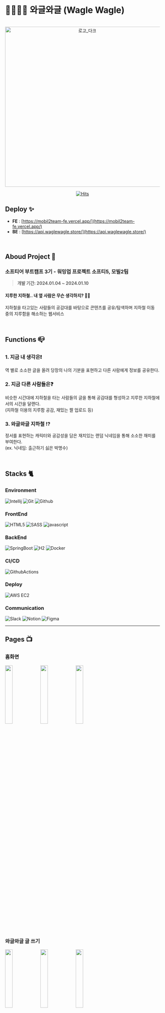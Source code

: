 # 👨‍👩‍👧‍👦 와글와글 (Wagle Wagle)

<div align="center">

<br/>

<img width="519" alt="로고_다크" src="https://github.com/softeerbootcamp-3nd/softee5-mobil2team-BE/assets/48647199/296637fd-3424-414d-b020-dd34f2ab43ea">

<br/>

[![Hits](https://hits.seeyoufarm.com/api/count/incr/badge.svg?url=https%3A%2F%2Fgithub.com%2Fsofteerbootcamp-3nd%2Fsoftee5-mobil2team-FE&count_bg=%23203A40&title_bg=%23BCC1CD&icon=&icon_color=%23FFFFFF&title=hits&edge_flat=true)](https://hits.seeyoufarm.com)

</div>


## Deploy ✨
- **FE** : [https://mobil2team-fe.vercel.app/](https://mobil2team-fe.vercel.app/)<br>
- **BE** : [https://api.waglewagle.store/](https://api.waglewagle.store/)<br>

<br/>

## Aboud Project 🚋
### **소프티어 부트캠프 3기 - 워밍업 프로젝트 소프티5, 모빌2팀**
> **개발 기간: 2024.01.04 ~ 2024.01.10**

#### 지루한 지하철.. 내 옆 사람은 무슨 생각하지? 🤔💭
지하철을 타고있는 사람들의 공감대를 바탕으로 콘텐츠를 공유/탐색하며 지하철 이동 중의 지루함을 해소하는 웹서비스

<br/>

## Functions 📪
### 1. 지금 내 생각은❗️
역 별로 소소한 글을 올려 당장의 나의 기분을 표현하고 다른 사람에게 정보를 공유한다.
### 2. 지금 다른 사람들은❓
비슷한 시간대에 지하철을 타는 사람들의 글을 통해 공감대를 형성하고 지루한 지하철에서의 시간을 달랜다. 
<br/>(지하철 이용의 지루함 공감, 재밌는 짤 업로드 등)
### 3. 와글와글 지하철 ⁉️
정서를 표현하는 캐릭터와 공감성을 담은 재치있는 랜덤 닉네임을 통해 소소한 재미를 부여한다. 
<br/>(ex. 닉네임: 출근하기 싫은 박명수)

<br/>

## Stacks 🐈

### Environment
![Intellij](https://img.shields.io/badge/Intellijidea-000000?style=for-the-badge&logo=intellijidea&logoColor=white)
![Git](https://img.shields.io/badge/Git-F05032?style=for-the-badge&logo=Git&logoColor=white)
![Github](https://img.shields.io/badge/GitHub-181717?style=for-the-badge&logo=GitHub&logoColor=white)             

### FrontEnd
![HTML5](https://img.shields.io/badge/HTML-E34F26?style=for-the-badge&logo=html5&logoColor=white)
![SASS](https://img.shields.io/badge/SASS-CC6699?style=for-the-badge&logo=sass&logoColor=white)
![javascript](https://img.shields.io/badge/javascript-F7DF1E?style=for-the-badge&logo=javascript&logoColor=white)

### BackEnd
![SpringBoot](https://img.shields.io/badge/Springboot-6DB33F?style=for-the-badge&logo=Springboot&logoColor=white)
![H2](https://img.shields.io/badge/H2-4479A1?style=for-the-badge&logo=H2&logoColor=white)
![Docker](https://img.shields.io/badge/Docker-2496ED?style=for-the-badge&logo=Docker&logoColor=white)

### CI/CD
![GithubActions](https://img.shields.io/badge/Github_Actions-2088FF?style=for-the-badge&logo=githubactions&logoColor=white)

### Deploy
![AWS EC2](https://img.shields.io/badge/AWS_EC2-FF9900?style=for-the-badge&logo=amazonec2&logoColor=white)

### Communication
![Slack](https://img.shields.io/badge/Slack-4A154B?style=for-the-badge&logo=Slack&logoColor=white)
![Notion](https://img.shields.io/badge/Notion-000000?style=for-the-badge&logo=Notion&logoColor=white)
![Figma](https://img.shields.io/badge/Figma-F24E1E?style=for-the-badge&logo=figma&logoColor=white)

---
## Pages 📺

### 홈화면
<img src = "https://github.com/softeerbootcamp-3nd/softee5-mobil2team-BE/assets/48647199/faf1c2ea-62af-42c4-af08-fc4ceb2930c2" width="22%" height="22%">
<img src = "https://github.com/softeerbootcamp-3nd/softee5-mobil2team-BE/assets/48647199/75587ce1-efe4-46dd-b8ba-328c8e0ff25b" width="22%" height="22%">
<img src = "https://github.com/softeerbootcamp-3nd/softee5-mobil2team-BE/assets/48647199/16e3f658-99d3-4458-bffc-9cb3f9d22d0a" width="22%" height="22%">

### 와글와글 글 쓰기
<img src = "https://github.com/softeerbootcamp-3nd/softee5-mobil2team-BE/assets/48647199/652599a8-a5b0-4ce0-a9ca-3f787af72357" width="22%" height="22%">
<img src = "https://github.com/softeerbootcamp-3nd/softee5-mobil2team-BE/assets/48647199/637e66c7-4340-44df-8129-e4f56197f795" width="22%" height="22%">
<img src = "https://github.com/softeerbootcamp-3nd/softee5-mobil2team-BE/assets/48647199/1aa154b0-bed8-4550-b72b-fe168fef7ffb" width="22%" height="22%">

### 와글와글 글 보기
<img src = "https://github.com/softeerbootcamp-3nd/softee5-mobil2team-BE/assets/48647199/3ca3d145-f1a7-4728-aa48-7a43b62e37ac" width="22%" height="22%">

### 화면 Flow
![image](https://github.com/softeerbootcamp-3nd/softee5-mobil2team-BE/assets/48647199/19801b34-ff63-4786-a071-7b409c12f9b8)


---
## 아키텍쳐 🛠️

### ER Diagram
<img src = "https://github.com/softeerbootcamp-3nd/softee5-mobil2team-FE/assets/48647199/7f7701dd-4c45-4bfc-aac7-4805c1d62ef3" width="75%" height="75%">

### FrontEnd Directory Structure
```bash
├── README.md
├── .gitignore
├── build.sh
├── index.html
├── index.js
├── package-lock.json
├── package.json
├── .github
│   └── workflows
│       └── deploy.yml
├── JS
│   ├── controllers
│   │   ├── api
│   │   ├── events
│   │   ├── handlers
│   │   ├── init
│   │   ├── utils
│   │   ├── render.js
│   │   └── screenSizeHandler.js
│   ├── views
│   │   ├── components
│   │   │   └── wagle
│   │   └── pages
│   ├── data.js
│   ├── pages.js
│   └── router.js
├── SCSS
│   ├── components
│   │   ├── api
│   │   ├── events
│   │   ├── handlers
│   │   ├── init
│   │   ├── utils
│   │   ├── render.js
│   │   └── screenSizeHandler.js
│   ├── pages
│   │   ├── components
│   │   │   └── wagle
│   │   └── pages
│   ├── reset.scss
│   ├── style.scss
│   └── variables.scss
├── assets
└── public
    ├── pin
    └── tag

```

### BackEnd Directory Structure
```bash
├── README.md
├── .gitignore
├── Dockerfile
├── LICENSE
├── build.gradle
├── gradlew
├── gradlew.bat
├── settings.gradle
├── .github
│   └── workflows
│       └── gradle.yml
├── data
│   ├── demo.mv.db
│   └── demo.trace.db
├── document
│   ├── ground_rule.md
│   ├── dictionary.md
│   └── trouble_shooting.md
├── gradlew
│   └── wrapper
└── src
    ├── main
    │   ├── java/com/softee5/mobil2team
    │   │   ├── config
    │   │   ├── controller
    │   │   ├── dto
    │   │   ├── entity
    │   │   ├── repository
    │   │   ├── service
    │   │   └── Mobil2teamApplication.java
    │   └── resources
    │       ├── static
    │       │   └── images
    │       └── application.yml
    └── test/java/com/softee5/mobil2team

```

---

## 팀 소개 🌿

### 우리 팀의 협업

👩🏻‍💻 [모빌2팀의 그라운드 룰](https://github.com/softeerbootcamp-3nd/softee5-mobil2team-BE/blob/dev/document/ground_rule.md)

📁 [API 문서(Swagger)](http://13.209.90.251/swagger-ui/index.html)

🧑‍🏫 [용어 사전](https://github.com/softeerbootcamp-3nd/softee5-mobil2team-BE/blob/dev/document/dictionary.md)

📎 [트러블 슈팅](https://github.com/softeerbootcamp-3nd/softee5-mobil2team-BE/blob/dev/document/trouble_shooting.md)

<br/>

### 팀원 소개
|      기획       |          디자인         |      개발(FE)         |      개발(FE,BE)       |          개발(FE,BE)         |       개발(BE)         |                                                                                                            
| :------------------------------------------------------------------------------: | :---------------------------------------------------------------------------------------------------------------------------------------------------: | :---------------------------------------------------------------------------------------------------------------------------------------------------------------------------------------------------: | :---------------------------------------------------------------------------------------------------------------------------------------------------------------------------------------------------: | :---------------------------------------------------------------------------------------------------------------------------------------------------------------------------------------------------: | :---------------------------------------------------------------------------------------------------------------------------------------------------------------------------------------------------: |
|   <img width="160px" src="https://avatars.githubusercontent.com/u/155419724?v=4" />    |                      <img width="160px" src="https://github.com/softeerbootcamp-3nd/softee5-mobil2team-BE/assets/48647199/76612e34-3d8c-4253-afd1-492d416624ef" />    |                   <img width="160px" src="https://avatars.githubusercontent.com/u/87116017?v=4"/>   |                   <img width="160px" src="https://avatars.githubusercontent.com/u/43667241?v=4"/>   |                   <img width="160px" src="https://avatars.githubusercontent.com/u/90602694?v=4"/>   |                   <img width="160px" src="https://avatars.githubusercontent.com/u/48647199?v=4"/>   |
|   [@yunnamkyeong](https://github.com/yunnamkyeong)   |    [Naeun Kim](https://www.behance.net/torytory7576fe)  | [@Sang-minKIM](https://github.com/Sang-minKIM)  | [@insiderhj](https://github.com/insiderhj)  | [@SuHyeon00](https://github.com/SuHyeon00)  | [@h-sooah](https://github.com/h-sooah)  |
| 윤남경 | 김나은 | 김상민 | 김희진 | 오수현 | 한수아 |

